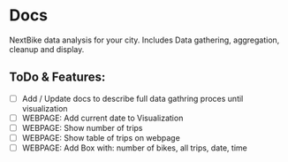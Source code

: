 # Docs

NextBike data analysis for your city.
Includes Data gathering, aggregation, cleanup and display.


## ToDo & Features:
- [ ] Add / Update docs to describe full data gathring proces until visualization
- [ ] WEBPAGE: Add current date to Visualization
- [ ] WEBPAGE: Show number of trips
- [ ] WEBPAGE: Show table of trips on webpage
- [ ] WEBPAGE: Add Box with: number of bikes, all trips, date, time
